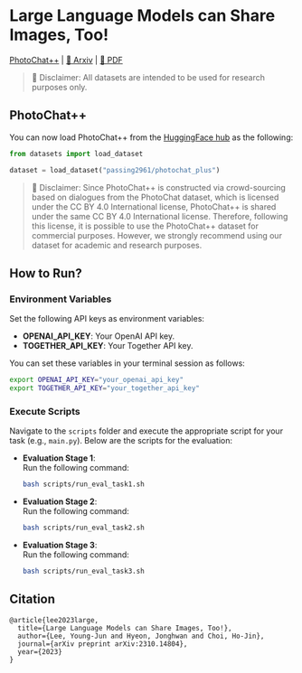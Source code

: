 # Large Language Models can Share Images, Too!

[PhotoChat++](https://huggingface.co/datasets/passing2961/photochat_plus) | [📄 Arxiv](https://arxiv.org/abs/2310.14804) | [📕 PDF](https://arxiv.org/pdf/2310.14804)

> 🚨 Disclaimer: All datasets are intended to be used for research purposes only.


## PhotoChat++

You can now load PhotoChat++ from the [HuggingFace hub](https://huggingface.co/datasets/passing2961/photochat_plus) as the following:
```python
from datasets import load_dataset

dataset = load_dataset("passing2961/photochat_plus")
```

> 🚨 Disclaimer: Since PhotoChat++ is constructed via crowd-sourcing based on dialogues from the PhotoChat dataset, which is licensed under the CC BY 4.0 International license, PhotoChat++ is shared under the same CC BY 4.0 International license. Therefore, following this license, it is possible to use the PhotoChat++ dataset for commercial purposes. However, we strongly recommend using our dataset for academic and research purposes.

## How to Run?

### Environment Variables
Set the following API keys as environment variables:
- **OPENAI_API_KEY**: Your OpenAI API key.
- **TOGETHER_API_KEY**: Your Together API key.

You can set these variables in your terminal session as follows:
```bash
export OPENAI_API_KEY="your_openai_api_key"
export TOGETHER_API_KEY="your_together_api_key"
```

### Execute Scripts
Navigate to the `scripts` folder and execute the appropriate script for your task (e.g., ```main.py```). Below are the scripts for the evaluation:

- **Evaluation Stage 1**:  
  Run the following command:
  ```bash
  bash scripts/run_eval_task1.sh
  ```
  
- **Evaluation Stage 2**:  
  Run the following command:
  ```bash
  bash scripts/run_eval_task2.sh
  ```

- **Evaluation Stage 3**:  
  Run the following command:
  ```bash
  bash scripts/run_eval_task3.sh
  ```
  
## Citation

```
@article{lee2023large,
  title={Large Language Models can Share Images, Too!},
  author={Lee, Young-Jun and Hyeon, Jonghwan and Choi, Ho-Jin},
  journal={arXiv preprint arXiv:2310.14804},
  year={2023}
}
```

